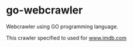 # go-webcrawler
Webcrawler using GO programming language.

This crawler specified to used for www.imdb.com
